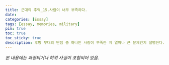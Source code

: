 ```yaml
---
title: 군대의 추억_15.사람이 너무 부족하다.
date: 
categories: [Essay]
tags: [essay, memories, military]
pin: true
toc: true
toc_sticky: true
description: 후방 부대의 단점 중 하나인 사람이 부족한 게 얼마나 큰 문제인지 설명한다.
---
```


_본 내용에는 과장되거나 허위 사실이 포함되어 있음._